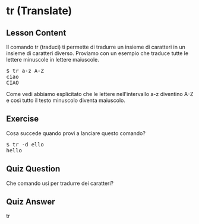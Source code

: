 # tr (Translate)

## Lesson Content

Il comando tr (traduci) ti permette di tradurre un insieme di caratteri in un insieme di caratteri diverso. Proviamo con un esempio che traduce tutte le lettere minuscole in lettere maiuscole.

<pre>$ tr a-z A-Z
ciao
CIAO</pre>

Come vedi abbiamo esplicitato che le lettere nell'intervallo a-z diventino A-Z e così tutto il testo minuscolo diventa maiuscolo.

## Exercise

Cosa succede quando provi a lanciare questo comando?

<pre>$ tr -d ello
hello</pre>

## Quiz Question

Che comando usi per tradurre dei caratteri?

## Quiz Answer

tr
